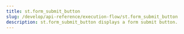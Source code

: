 ```yaml
---
title: st.form_submit_button
slug: /develop/api-reference/execution-flow/st.form_submit_button
description: st.form_submit_button displays a form submit button.
---
```


<Autofunction function="streamlit.form_submit_button" />
